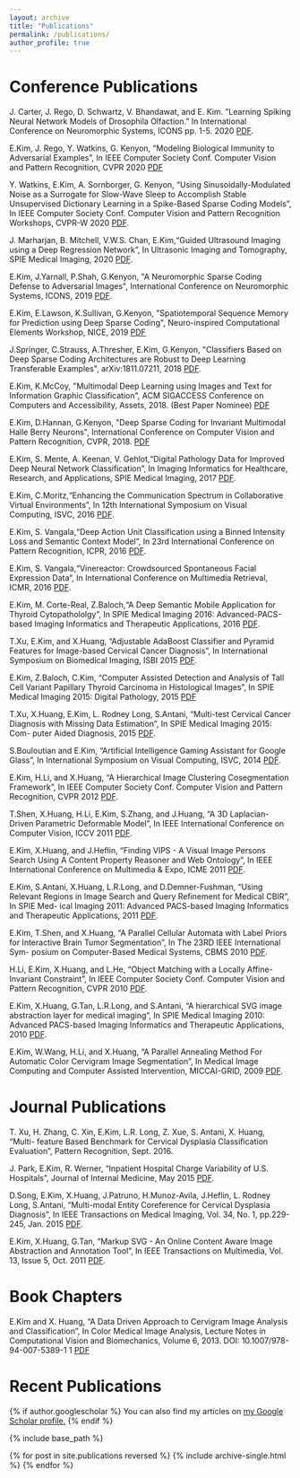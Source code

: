 ```yaml
---
layout: archive
title: "Publications"
permalink: /publications/
author_profile: true
---
```

Conference Publications
======
J. Carter, J. Rego, D. Schwartz, V. Bhandawat, and E. Kim. ”Learning Spiking Neural Network Models of Drosophila Olfaction.” In International Conference on Neuromorphic Systems, ICONS pp. 1-5. 2020 [PDF](http://edwardkim.net/files/icons2020-17.pdf).

E.Kim, J. Rego, Y. Watkins, G. Kenyon, “Modeling Biological Immunity to Adversarial Examples”, In IEEE Computer Society Conf. Computer Vision and Pattern Recognition, CVPR 2020 [PDF](http://edwardkim.net/files/07828.pdf)

Y. Watkins, E.Kim, A. Sornborger, G. Kenyon, “Using Sinusoidally-Modulated Noise as a Surrogate for Slow-Wave Sleep to Accomplish Stable Unsupervised Dictionary Learning in a Spike-Based Sparse Coding Models”, In IEEE Computer Society Conf. Computer Vision and Pattern Recognition Workshops, CVPR-W 2020 [PDF](http://edwardkim.net/files/63.pdf).

J. Marharjan, B. Mitchell, V.W.S. Chan, E.Kim,“Guided Ultrasound Imaging using a Deep Regression Network”, In Ultrasonic Imaging and Tomography, SPIE Medical Imaging, 2020 [PDF](http://edwardkim.net/files/Guided_Ultrasound_Imaging_using_a_Deep_Regression_Network_Full_Paper.pdf).

E.Kim, J.Yarnall, P.Shah, G.Kenyon, "A Neuromorphic Sparse Coding Defense to Adversarial Images", International Conference on Neuromorphic Systems, ICONS, 2019 [PDF](http://edwardkim.net/files/sparsecodingdefense.pdf).

E.Kim, E.Lawson, K.Sullivan, G.Kenyon, "Spatiotemporal Sequence Memory for Prediction using Deep Sparse Coding", Neuro-inspired Computational Elements Workshop, NICE, 2019 [PDF](http://edwardkim.net/files/nice2019.pdf)

J.Springer, C.Strauss, A.Thresher, E.Kim, G.Kenyon, "Classifiers Based on Deep Sparse Coding Architectures are Robust to Deep Learning Transferable Examples", arXiv:1811.07211, 2018 [PDF](https://arxiv.org/pdf/1811.07211).

E.Kim, K.McCoy, "Multimodal Deep Learning using Images and Text for Information Graphic Classification", ACM SIGACCESS Conference on Computers and Accessibility, Assets, 2018. (Best Paper Nominee) [PDF](https://dl.acm.org/ft_gateway.cfm?id=3236357&amp;ftid=2007840&amp;dwn=1&amp;CFID=84123166&amp;CFTOKEN=f4766feba2bdcd0b-BE597719-C974-B1FF-A633D11E8D8A3ED3)

E.Kim, D.Hannan, G.Kenyon, "Deep Sparse Coding for Invariant Multimodal Halle Berry Neurons", International Conference on Computer Vision and Pattern Recognition, CVPR, 2018. [PDF](https://arxiv.org/abs/1711.07998)

E.Kim, S. Mente, A. Keenan, V. Gehlot,“Digital Pathology Data for Improved Deep Neural Network Classification”, In Imaging Informatics for Healthcare, Research, and Applications, SPIE Medical Imaging, 2017 [PDF](http://edwardkim.net/files/spie2017finalr.pdf).

E.Kim, C.Moritz,“Enhancing the Communication Spectrum in Collaborative Virtual Environments”, In 12th International Symposium on Visual Computing, ISVC, 2016 [PDF](http://edwardkim.net/files/final_887_reduced.pdf).

E.Kim, S. Vangala,“Deep Action Unit Classification using a Binned Intensity Loss and Semantic Context Model”, In 23rd International Conference on Pattern Recognition, ICPR, 2016 [PDF](http://edwardkim.net/files/icpr2016.pdf).

E.Kim, S. Vangala,“Vinereactor: Crowdsourced Spontaneous Facial Expression Data”, In International Conference on Multimedia Retrieval, ICMR, 2016 [PDF](http://vinereactor.org/final_icmr2016_r.pdf).

E.Kim, M. Corte-Real, Z.Baloch,“A Deep Semantic Mobile Application for Thyroid Cytopathololgy”, In SPIE Medical Imaging 2016: Advanced-PACS-based Imaging Informatics and Therapeutic Applications, 2016 [PDF](http://edwardkim.net/files/fullpaper2016.pdf).

T.Xu, E.Kim, and X.Huang, “Adjustable AdaBoost Classifier and Pyramid Features for Image-based Cervical Cancer Diagnosis”, In International Symposium on Biomedical Imaging, ISBI 2015 [PDF](http://edwardkim.net/files/ISBImanuscript.pdf).

E.Kim, Z.Baloch, C.Kim, “Computer Assisted Detection and Analysis of Tall Cell Variant Papillary Thyroid Carcinoma in Histological Images”, In SPIE Medical Imaging 2015: Digital Pathology, 2015 [PDF](http://edwardkim.net/files/edkimspie2015.pdf)

T.Xu, X.Huang, E.Kim, L. Rodney Long, S.Antani, “Multi-test Cervical Cancer Diagnosis with Missing Data Estimation”, In SPIE Medical Imaging 2015: Com- puter Aided Diagnosis, 2015 [PDF](http://edwardkim.net/files/9414-32_Manuscript.pdf).

S.Bouloutian and E.Kim, “Artificial Intelligence Gaming Assistant for Google Glass”, In International Symposium on Visual Computing, ISVC, 2014 [PDF](http://edwardkim.net/files/isvc2014.pdf).

E.Kim, H.Li, and X.Huang, “A Hierarchical Image Clustering Cosegmentation Framework”, In IEEE Computer Society Conf. Computer Vision and Pattern Recognition, CVPR 2012 [PDF](http://edwardkim.net/files/1132.pdf).

T.Shen, X.Huang, H.Li, E.Kim, S.Zhang, and J.Huang, “A 3D Laplacian-Driven Parametric Deformable Model”, In IEEE International Conference on Computer Vision, ICCV 2011 [PDF](http://edwardkim.net/files/ID207FinalReady.pdf).

E.Kim, X.Huang, and J.Heflin, “Finding VIPS - A Visual Image Persons Search Using A Content Property Reasoner and Web Ontology”, In IEEE International Conference on Multimedia & Expo, ICME 2011 [PDF](http://edwardkim.net/files/paper_575.pdf).

E.Kim, S.Antani, X.Huang, L.R.Long, and D.Demner-Fushman, “Using Relevant Regions in Image Search and Query Refinement for Medical CBIR”, In SPIE Med- ical Imaging 2011: Advanced PACS-based Imaging Informatics and Therapeutic Applications, 2011 [PDF](http://edwardkim.net/files/edkim_finalspie2011.pdf).

E.Kim, T.Shen, and X.Huang, “A Parallel Cellular Automata with Label Priors for Interactive Brain Tumor Segmentation”, In The 23RD IEEE International Sym- posium on Computer-Based Medical Systems, CBMS 2010 [PDF](http://edwardkim.net/files/kim-111-cbms2010.pdf).

H.Li, E.Kim, X.Huang, and L.He, “Object Matching with a Locally Affine-Invariant Constraint”, In IEEE Computer Society Conf. Computer Vision and Pattern Recognition, CVPR 2010 [PDF](http://edwardkim.net/files/cvpr10_li_matching.pdf).

E.Kim, X.Huang, G.Tan, L.R.Long, and S.Antani, “A hierarchical SVG image abstraction layer for medical imaging”, In SPIE Medical Imaging 2010: Advanced PACS-based Imaging Informatics and Therapeutic Applications, 2010 [PDF](http://edwardkim.net/files/spie2010_edkim.pdf).

E.Kim, W.Wang, H.Li, and X.Huang, “A Parallel Annealing Method For Automatic Color Cervigram Image Segmentation”, In Medical Image Computing and Computer Assisted Intervention, MICCAI-GRID, 2009 [PDF](http://edwardkim.net/files/edkim_miccaigpu2009.pdf).


Journal Publications
======

T. Xu, H. Zhang, C. Xin, E.Kim, L.R. Long, Z. Xue, S. Antani, X. Huang, “Multi- feature Based Benchmark for Cervical Dysplasia Classification Evaluation”, Pattern Recognition, Sept. 2016.

J. Park, E.Kim, R. Werner, “Inpatient Hospital Charge Variability of U.S. Hospitals”, Journal of Internal Medicine, May 2015 [PDF](http://edwardkim.net/files/jgim2015.pdf).

D.Song, E.Kim, X.Huang, J.Patruno, H.Munoz-Avila, J.Heflin, L. Rodney Long, S.Antani, “Multi-modal Entity Coreference for Cervical Dysplasia Diagnosis”, In IEEE Transactions on Medical Imaging, Vol. 34, No. 1, pp.229-245, Jan. 2015 [PDF](http://edwardkim.net/files/tmi2015.pdf).

E.Kim, X.Huang, G.Tan, “Markup SVG - An Online Content Aware Image Abstraction and Annotation Tool”, In IEEE Transactions on Multimedia, Vol. 13, Issue 5, Oct. 2011 [PDF](http://edwardkim.net/files/markupsvg.pdf).


Book Chapters
======
E.Kim and X. Huang, “A Data Driven Approach to Cervigram Image Analysis and Classification”, In Color Medical Image Analysis, Lecture Notes in Computational Vision and Biomechanics, Volume 6, 2013. DOI: 10.1007/978-94-007-5389-1 1 [PDF](http://edwardkim.net/files/cmia_bookchapter_final.pdf)

Recent Publications 
======

{% if author.googlescholar %}
  You can also find my articles on <u><a href="{{author.googlescholar}}">my Google Scholar profile</a>.</u>
{% endif %}

{% include base_path %}

{% for post in site.publications reversed %}
  {% include archive-single.html %}
{% endfor %}


